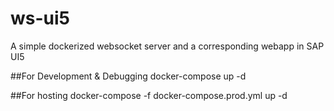 ws-ui5
======
A simple dockerized websocket server and a corresponding webapp in SAP UI5

##For Development & Debugging
docker-compose up -d

##For hosting
docker-compose -f docker-compose.prod.yml up -d
